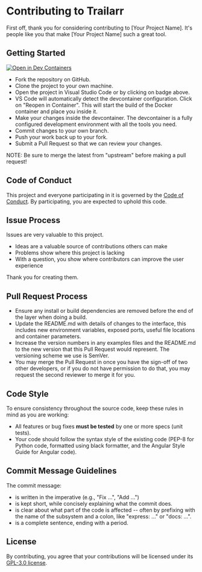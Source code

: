 # Contributing to Trailarr

First off, thank you for considering contributing to [Your Project Name]. It's people like you that make [Your Project Name] such a great tool.

## Getting Started
[![Open in Dev Containers](https://img.shields.io/static/v1?label=Dev%20Containers&message=Open&color=blue&logo=visualstudiocode)](https://vscode.dev/redirect?url=vscode://ms-vscode-remote.remote-containers/cloneInVolume?url=https://github.com/nandyalu/trailarr)

- Fork the repository on GitHub.
- Clone the project to your own machine.
- Open the project in Visual Studio Code or by clicking on badge above.
- VS Code will automatically detect the devcontainer configuration. Click on "Reopen in Container". This will start the build of the Docker container and place you inside it.
- Make your changes inside the devcontainer. The devcontainer is a fully configured development environment with all the tools you need.
- Commit changes to your own branch.
- Push your work back up to your fork.
- Submit a Pull Request so that we can review your changes.


NOTE: Be sure to merge the latest from "upstream" before making a pull request!

## Code of Conduct

This project and everyone participating in it is governed by the [Code of Conduct](https://github.com/nandyalu/trailarr?tab=coc-ov-file). By participating, you are expected to uphold this code.

## Issue Process

Issues are very valuable to this project.

- Ideas are a valuable source of contributions others can make
- Problems show where this project is lacking
- With a question, you show where contributors can improve the user experience

Thank you for creating them.

## Pull Request Process

- Ensure any install or build dependencies are removed before the end of the layer when doing a build.
- Update the README.md with details of changes to the interface, this includes new environment variables, exposed ports, useful file locations and container parameters.
- Increase the version numbers in any examples files and the README.md to the new version that this Pull Request would represent. The versioning scheme we use is SemVer.
- You may merge the Pull Request in once you have the sign-off of two other developers, or if you do not have permission to do that, you may request the second reviewer to merge it for you.

## Code Style

To ensure consistency throughout the source code, keep these rules in mind as you are working:

- All features or bug fixes **must be tested** by one or more specs (unit tests).
- Your code should follow the syntax style of the existing code (PEP-8 for Python code, formatted using black formatter, and the Angular Style Guide for Angular code).

## Commit Message Guidelines

The commit message:

- is written in the imperative (e.g., "Fix ...", "Add ...")
- is kept short, while concisely explaining what the commit does.
- is clear about what part of the code is affected -- often by prefixing with the name of the subsystem and a colon, like "express: ..." or "docs: ...".
- is a complete sentence, ending with a period.

## License

By contributing, you agree that your contributions will be licensed under its [GPL-3.0 license](https://github.com/nandyalu/trailarr?tab=GPL-3.0-1-ov-file).
